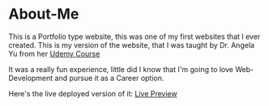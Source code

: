 # About-Me

This is a Portfolio type website, this was one of my first websites that I ever created. 
This is my version of the website, that I was taught by Dr. Angela Yu from her [Udemy Course](https://www.udemy.com/course/the-complete-web-development-bootcamp/)


It was a really fun experience, little did I know that I'm going to love Web-Development and pursue it as a Career option.

Here's the live deployed version of it: [Live Preview](https://adityaverm-a.github.io/about-me/)

